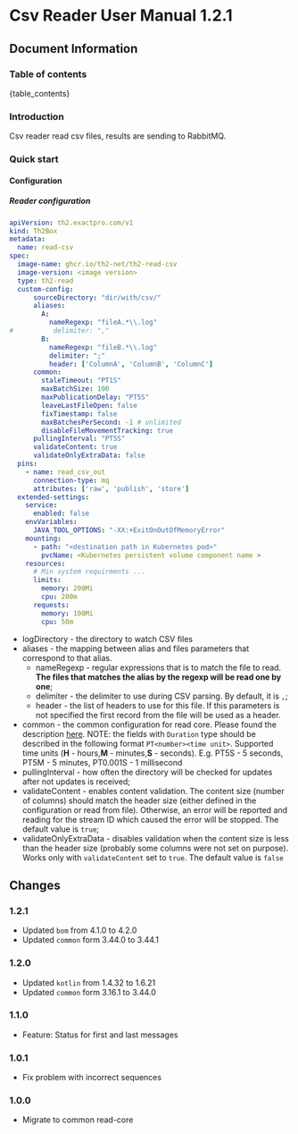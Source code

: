 # Csv Reader User Manual 1.2.1

## Document Information

### Table of contents

{table_contents}

### Introduction

Csv reader read csv files, results are sending to RabbitMQ.

### Quick start

#### Configuration

##### Reader configuration

```yaml
apiVersion: th2.exactpro.com/v1
kind: Th2Box
metadata:
  name: read-csv
spec:
  image-name: ghcr.io/th2-net/th2-read-csv
  image-version: <image version>
  type: th2-read
  custom-config:
      sourceDirectory: "dir/with/csv/"
      aliases:
        A:
          nameRegexp: "fileA.*\\.log"
#          delimiter: ","
        B:
          nameRegexp: "fileB.*\\.log"
          delimiter: ";"
          header: ['ColumnA', 'ColumnB', 'ColumnC']
      common:
        staleTimeout: "PT1S"
        maxBatchSize: 100
        maxPublicationDelay: "PT5S"
        leaveLastFileOpen: false
        fixTimestamp: false
        maxBatchesPerSecond: -1 # unlimited
        disableFileMovementTracking: true
      pullingInterval: "PT5S"
      validateContent: true
      validateOnlyExtraData: false
  pins:
    - name: read_csv_out
      connection-type: mq
      attributes: ['raw', 'publish', 'store']
  extended-settings:
    service:
      enabled: false
    envVariables:
      JAVA_TOOL_OPTIONS: "-XX:+ExitOnOutOfMemoryError"
    mounting:
      - path: "<destination path in Kubernetes pod>"
        pvcName: <Kubernetes persistent volume component name >
    resources:
      # Min system requirments ...
      limits:
        memory: 200Mi
        cpu: 200m
      requests:
        memory: 100Mi
        cpu: 50m
```
 
+ logDirectory - the directory to watch CSV files
+ aliases - the mapping between alias and files parameters that correspond to that alias. 
    + nameRegexp - regular expressions that is to match the file to read. **The files that matches the alias by the regexp will be read one by one**;
    + delimiter - the delimiter to use during CSV parsing. By default, it is `,`;
    + header - the list of headers to use for this file. If this parameters is not specified the first record from the file will be used as a header.
+ common - the common configuration for read core. Please found the description [here](https://github.com/th2-net/th2-read-file-common-core/blob/master/README.md#configuration).
  NOTE: the fields with `Duration` type should be described in the following format `PT<number><time unit>`.
  Supported time units (**H** - hours,**M** - minutes,**S** - seconds). E.g. PT5S - 5 seconds, PT5M - 5 minutes, PT0.001S - 1 millisecond
+ pullingInterval - how often the directory will be checked for updates after not updates is received;
+ validateContent - enables content validation.
  The content size (number of columns) should match the header size (either defined in the configuration or read from file).
  Otherwise, an error will be reported and reading for the stream ID which caused the error will be stopped.
  The default value is `true`;
+ validateOnlyExtraData - disables validation when the content size is less than the header size (probably some columns were not set on purpose).
  Works only with `validateContent` set to `true`. The default value is `false`

## Changes

### 1.2.1
+ Updated `bom` from 4.1.0 to 4.2.0
+ Updated `common` form 3.44.0 to 3.44.1

### 1.2.0
+ Updated `kotlin` from 1.4.32 to 1.6.21
+ Updated `common` form 3.16.1 to 3.44.0

### 1.1.0

+ Feature: Status for first and last messages

### 1.0.1

+ Fix problem with incorrect sequences

### 1.0.0

+ Migrate to common read-core